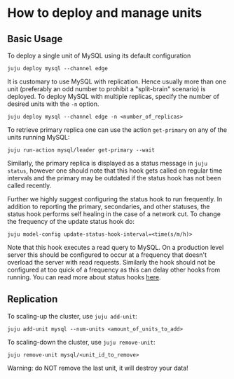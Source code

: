 # How to deploy and manage units

## Basic Usage

To deploy a single unit of MySQL using its default configuration
```shell
juju deploy mysql --channel edge
```

It is customary to use MySQL with replication. Hence usually more than one unit (preferably an odd number to prohibit a "split-brain" scenario) is deployed. To deploy MySQL with multiple replicas, specify the number of desired units with the `-n` option.
```shell
juju deploy mysql --channel edge -n <number_of_replicas>
```

To retrieve primary replica one can use the action `get-primary` on any of the units running MySQL:
```shell
juju run-action mysql/leader get-primary --wait
```

Similarly, the primary replica is displayed as a status message in `juju status`, however one should note that this hook gets called on regular time intervals and the primary may be outdated if the status hook has not been called recently.

Further we highly suggest configuring the status hook to run frequently. In addition to reporting the primary, secondaries, and other statuses, the status hook performs self healing in the case of a network cut. To change the frequency of the update status hook do:
```shell
juju model-config update-status-hook-interval=<time(s/m/h)>
```
Note that this hook executes a read query to MySQL. On a production level server this should be configured to occur at a frequency that doesn't overload the server with read requests. Similarly the hook should not be configured at too quick of a frequency as this can delay other hooks from running. You can read more about status hooks [here](https://juju.is/docs/sdk/update-status-event).

## Replication

To scaling-up the cluster, use `juju add-unit`:
```shell
juju add-unit mysql --num-units <amount_of_units_to_add>
```

To scaling-down the cluster, use `juju remove-unit`:
```shell
juju remove-unit mysql/<unit_id_to_remove>
```

Warning: do NOT remove the last unit, it will destroy your data!
